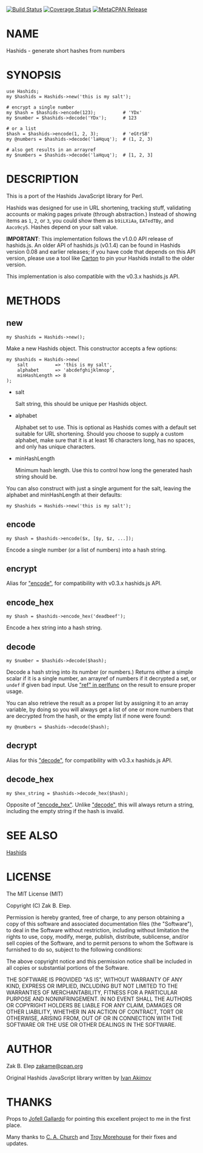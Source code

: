 [![Build Status](https://travis-ci.org/zakame/hashids.pm.svg?branch=master)](https://travis-ci.org/zakame/hashids.pm) [![Coverage Status](https://img.shields.io/coveralls/zakame/hashids.pm/master.svg?style=flat)](https://coveralls.io/r/zakame/hashids.pm?branch=master) [![MetaCPAN Release](https://badge.fury.io/pl/Hashids.svg)](https://metacpan.org/release/Hashids)
# NAME

Hashids - generate short hashes from numbers

# SYNOPSIS

    use Hashids;
    my $hashids = Hashids->new('this is my salt');

    # encrypt a single number
    my $hash = $hashids->encode(123);          # 'YDx'
    my $number = $hashids->decode('YDx');      # 123

    # or a list
    $hash = $hashids->encode(1, 2, 3);         # 'eGtrS8'
    my @numbers = $hashids->decode('laHquq');  # (1, 2, 3)

    # also get results in an arrayref
    my $numbers = $hashids->decode('laHquq');  # [1, 2, 3]

# DESCRIPTION

This is a port of the Hashids JavaScript library for Perl.

Hashids was designed for use in URL shortening, tracking stuff,
validating accounts or making pages private (through abstraction.)
Instead of showing items as `1`, `2`, or `3`, you could show them as
`b9iLXiAa`, `EATedTBy`, and `Aaco9cy5`.  Hashes depend on your salt
value.

**IMPORTANT**: This implementation follows the v1.0.0 API release of
hashids.js.  An older API of hashids.js (v0.1.4) can be found in Hashids
version 0.08 and earlier releases; if you have code that depends on this
API version, please use a tool like [Carton](https://metacpan.org/pod/Carton) to pin your Hashids
install to the older version.

This implementation is also compatible with the v0.3.x hashids.js API.

# METHODS

## new

    my $hashids = Hashids->new();

Make a new Hashids object.  This constructor accepts a few options:

    my $hashids = Hashids->new(
        salt          => 'this is my salt',
        alphabet      => 'abcdefghijklmnop',
        minHashLength => 8
    );

- salt

    Salt string, this should be unique per Hashids object.

- alphabet

    Alphabet set to use.  This is optional as Hashids comes with a default
    set suitable for URL shortening.  Should you choose to supply a custom
    alphabet, make sure that it is at least 16 characters long, has no
    spaces, and only has unique characters.

- minHashLength

    Minimum hash length.  Use this to control how long the generated hash
    string should be.

You can also construct with just a single argument for the salt, leaving
the alphabet and minHashLength at their defaults:

    my $hashids = Hashids->new('this is my salt');

## encode

    my $hash = $hashids->encode($x, [$y, $z, ...]);

Encode a single number (or a list of numbers) into a hash string.

## encrypt

Alias for ["encode"](#encode), for compatibility with v0.3.x hashids.js API.

## encode\_hex

    my $hash = $hashids->encode_hex('deadbeef');

Encode a hex string into a hash string.

## decode

    my $number = $hashids->decode($hash);

Decode a hash string into its number (or numbers.)  Returns either a
simple scalar if it is a single number, an arrayref of numbers if it
decrypted a set, or `undef` if given bad input.  Use ["ref" in perlfunc](https://metacpan.org/pod/perlfunc#ref) on
the result to ensure proper usage.

You can also retrieve the result as a proper list by assigning it to an
array variable, by doing so you will always get a list of one or more
numbers that are decrypted from the hash, or the empty list if none were
found:

    my @numbers = $hashids->decode($hash);

## decrypt

Alias for this ["decode"](#decode), for compatibility with v0.3.x hashids.js API.

## decode\_hex

    my $hex_string = $hashids->decode_hex($hash);

Opposite of ["encode\_hex"](#encode_hex).  Unlike ["decode"](#decode), this will always return
a string, including the empty string if the hash is invalid.

# SEE ALSO

[Hashids](http://www.hashids.org)

# LICENSE

The MIT License (MIT)

Copyright (C) Zak B. Elep.

Permission is hereby granted, free of charge, to any person obtaining a
copy of this software and associated documentation files (the
"Software"), to deal in the Software without restriction, including
without limitation the rights to use, copy, modify, merge, publish,
distribute, sublicense, and/or sell copies of the Software, and to
permit persons to whom the Software is furnished to do so, subject to
the following conditions:

The above copyright notice and this permission notice shall be included
in all copies or substantial portions of the Software.

THE SOFTWARE IS PROVIDED "AS IS", WITHOUT WARRANTY OF ANY KIND, EXPRESS
OR IMPLIED, INCLUDING BUT NOT LIMITED TO THE WARRANTIES OF
MERCHANTABILITY, FITNESS FOR A PARTICULAR PURPOSE AND
NONINFRINGEMENT. IN NO EVENT SHALL THE AUTHORS OR COPYRIGHT HOLDERS BE
LIABLE FOR ANY CLAIM, DAMAGES OR OTHER LIABILITY, WHETHER IN AN ACTION
OF CONTRACT, TORT OR OTHERWISE, ARISING FROM, OUT OF OR IN CONNECTION
WITH THE SOFTWARE OR THE USE OR OTHER DEALINGS IN THE SOFTWARE.

# AUTHOR

Zak B. Elep <zakame@cpan.org>

Original Hashids JavaScript library written by [Ivan
Akimov](http://twitter.com/ivanakimov)

# THANKS

Props to [Jofell Gallardo](http://twitter.com/jofell) for pointing this
excellent project to me in the first place.

Many thanks to [C. A. Church](https://github.com/thisdroneeatspeople)
and [Troy Morehouse](https://github.com/tmorehouse) for their fixes and
updates.
